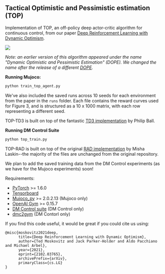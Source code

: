 ## Tactical Optimistic and Pessimistic estimation (TOP)

Implementation of TOP, an off-policy deep actor-critic algorithm for continuous control, from our paper [Deep Reinforcement Learning with Dynamic Optimism](https://arxiv.org/abs/2102.03765). 

![](extras/ant.gif)



*Note: an earlier version of this algorithm appeared under the name "Dynamic Optimistic and Pessimistic Estimation" (DOPE). We changed the name after the release of a different [DOPE](https://arxiv.org/abs/2103.16596).* 

**Running Mujoco:**

```python
python train_top_agent.py
```

We've also included the saved runs across 10 seeds for each environment from the paper in the ```runs``` folder. Each file contains the reward curves used for Figure 3, and is structured as a 10 x 1000 matrix, with each row representing a different seed. 

TOP-TD3 is built on top of the fantastic [TD3 implementation](https://github.com/fiorenza2/TD3_PyTorch) by Philip Ball. 

**Running DM Control Suite**

```python
python top_train.py
```

TOP-RAD is built on top of the original [RAD implementation](https://github.com/MishaLaskin/rad) by Misha Laskin--the majority of the files are unchanged from the original repository. 

We plan to add the saved training data from the DM Control experiments (as we have for the Mujoco experiments) soon! 



Requirements:

- [PyTorch](https://pytorch.org/) >= 1.6.0
- [Tensorboard](https://www.tensorflow.org/tensorboard)
- [Mujoco_py](https://github.com/openai/mujoco-py) >= 2.0.2.13 (Mujoco only)
- [OpenAI Gym](https://gym.openai.com/) >= 0.15.7 
- [DM Control suite](https://github.com/deepmind/dm_control) (DM Control only)
- [dmc2gym](https://github.com/denisyarats/dmc2gym) (DM Contorl only)



If you find this code useful, it would be great if you could cite us using: 

```
@misc{moskovitz2021deep,
      title={Deep Reinforcement Learning with Dynamic Optimism}, 
      author={Ted Moskovitz and Jack Parker-Holder and Aldo Pacchiano and Michael Arbel},
      year={2021},
      eprint={2102.03765},
      archivePrefix={arXiv},
      primaryClass={cs.LG}
}
```